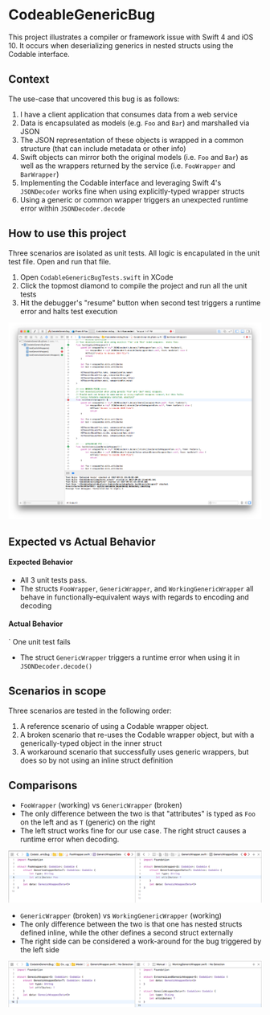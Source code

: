 # CodeableGenericBug

This project illustrates a compiler or framework issue with Swift 4 and iOS 10.  It occurs when deserializing generics in nested structs using the Codable interface.

## Context

The use-case that uncovered this bug is as follows:

1. I have a client application that consumes data from a web service
2. Data is encapsulated as models (e.g. `Foo` and `Bar`) and marshalled via JSON
3. The JSON representation of these objects is wrapped in a common structure (that can include metadata or other info)
4. Swift objects can mirror both the original models (i.e. `Foo` and `Bar`) as well as the wrappers returned by the service (i.e. `FooWrapper` and `BarWrapper`)
5. Implementing the Codable interface and leveraging Swift 4's `JSONDecoder` works fine when using explicitly-typed wrapper structs
6. Using a generic or common wrapper triggers an unexpected runtime error within `JSONDecoder.decode`


## How to use this project

Three scenarios are isolated as unit tests.  All logic is encapulated in the unit test file.  Open and run that file.

1. Open `CodableGenericBugTests.swift` in XCode
2. Click the topmost diamond to compile the project and run all the unit tests
3. Hit the debugger's "resume" button when second test triggers a runtime error and halts test execution

![](run_tests.png "Run Tests")

## Expected vs Actual Behavior

#### Expected Behavior
* All 3 unit tests pass.
* The structs `FooWrapper`, `GenericWrapper`, and `WorkingGenericWrapper` all behave in functionally-equivalent ways with regards to encoding and decoding

#### Actual Behavior
` One unit test fails
* The struct `GenericWrapper` triggers a runtime error when using it in `JSONDecoder.decode()`

## Scenarios in scope

Three scenarios are tested in the following order:

1. A reference scenario of using a Codable wrapper object.
2. A broken scenario that re-uses the Codable wrapper object, but with a generically-typed object in the inner struct
3. A workaround scenario that successfully uses generic wrappers, but does so by not using an inline struct definition

## Comparisons

* `FooWrapper` (working) vs `GenericWrapper` (broken)
* The only difference between the two is that "attributes" is typed as `Foo` on the left and as `T` (generic) on the right
* The left struct works fine for our use case.  The right struct causes a runtime error when decoding.

![](specific_vs_generic.png "Specific vs Generic")

* `GenericWrapper` (broken) vs `WorkingGenericWrapper` (working)
* The only difference between the two is that one has nested structs defined inline, while the other defines a second struct externally
* The right side can be considered a work-around for the bug triggered by the left side

![](internal_vs_external.png "Internal vs External")

